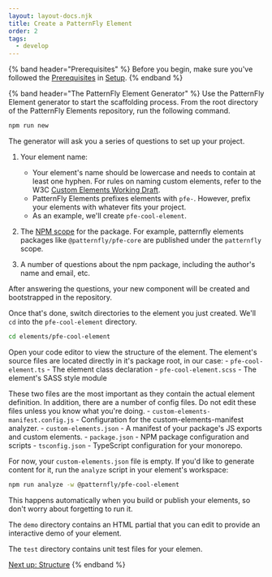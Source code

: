 ```yaml
---
layout: layout-docs.njk
title: Create a PatternFly Element
order: 2
tags:
  - develop
---
```


{% band header="Prerequisites" %}
  Before you begin, make sure you've followed the [Prerequisites](/docs/develop/setup#prerequisites) in [Setup](/docs/develop/setup).
{% endband %}

{% band header="The PatternFly Element Generator" %}
  Use the PatternFly Element generator to start the scaffolding process. From the root directory of the PatternFly Elements  repository, run the following command.

  ```bash
  npm run new
  ```

  The generator will ask you a series of questions to set up your project.

  1.  Your element name:
      - Your element's name should be lowercase and needs to contain at least one hyphen. For rules on naming custom elements, refer to the W3C [Custom Elements Working Draft](https://www.w3.org/TR/custom-elements/#valid-custom-element-name).
      - PatternFly Elements prefixes elements with `pfe-`. However, prefix your elements with whatever fits your project.
      - As an example, we'll create `pfe-cool-element`.

  1. The [NPM scope](https://docs.npmjs.com/cli/v6/using-npm/scope) for the package. For example, patternfly elements packages like `@patternfly/pfe-core` are published under the `patternfly` scope.

  1. A number of questions about the npm package, including the author's name and email, etc.

  After answering the questions, your new component will be created and bootstrapped in the repository.

  Once that's done, switch directories to the element you just created. We'll `cd` into the `pfe-cool-element` directory.

  ```bash
  cd elements/pfe-cool-element
  ```

  Open your code editor to view the structure of the element.
  The element's source files are located directly in it's package root, in our case:
    - `pfe-cool-element.ts` - The element class declaration
    - `pfe-cool-element.scss` - The element's SASS style module

  These two files are the most important as they contain the actual element definition.
  In addition, there are a number of config files. Do not edit these files unless you know what you're doing.
    - `custom-elements-manifest.config.js` - Configuration for the custom-elements-manifest analyzer.
    - `custom-elements.json` - A manifest of your package's JS exports and custom elements.
    - `package.json` - NPM package configuration and scripts
    - `tsconfig.json` - TypeScript configuration for your monorepo.

  For now, your `custom-elements.json` file is empty. If you'd like to generate content for it, run the `analyze` script in your element's workspace:

  ```bash
  npm run analyze -w @patternfly/pfe-cool-element
  ```

  This happens automatically when you build or publish your elements, so don't worry about forgetting to run it.

  The `demo` directory contains an HTML partial that you can edit to provide an interactive demo of your element.

  The `test` directory contains unit test files for your elemen.

  <pfe-cta>
      <a href="../structure">Next up: Structure</a>
  </pfe-cta>
{% endband %}
